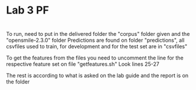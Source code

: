 # Lab 3 PF <h1>

To run, need to put in the delivered folder the "corpus" folder given and the "opensmile-2.3.0" folder
Predictions are found on folder "predictions", all csvfiles used to train, for development and for the test set are in "csvfiles"

To get the features from the files you need to uncomment the line for the respective feature set on file "getfeatures.sh"
Look lines 25-27

The rest is according to what is asked on the lab guide and the report is on the folder